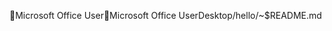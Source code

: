 Microsoft Office User                                 M i c r o s o f t   O f f i c e   U s e r   D e s k t o p / h e l l o / ~ $ R E A D M E . m d             